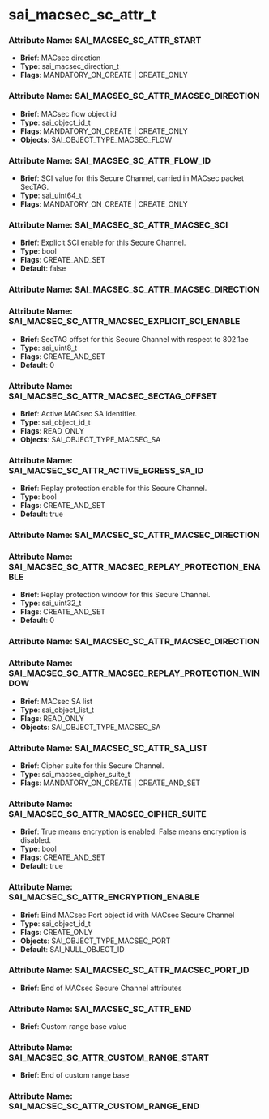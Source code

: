 # **sai_macsec_sc_attr_t**
### Attribute Name: **SAI_MACSEC_SC_ATTR_START**
- **Brief**: MACsec direction
- **Type**: sai_macsec_direction_t
- **Flags**: MANDATORY_ON_CREATE | CREATE_ONLY

### Attribute Name: **SAI_MACSEC_SC_ATTR_MACSEC_DIRECTION**
- **Brief**: MACsec flow object id
- **Type**: sai_object_id_t
- **Flags**: MANDATORY_ON_CREATE | CREATE_ONLY
- **Objects**: SAI_OBJECT_TYPE_MACSEC_FLOW

### Attribute Name: **SAI_MACSEC_SC_ATTR_FLOW_ID**
- **Brief**: SCI value for this Secure Channel, carried in MACsec packet SecTAG.
- **Type**: sai_uint64_t
- **Flags**: MANDATORY_ON_CREATE | CREATE_ONLY

### Attribute Name: **SAI_MACSEC_SC_ATTR_MACSEC_SCI**
- **Brief**: Explicit SCI enable for this Secure Channel.
- **Type**: bool
- **Flags**: CREATE_AND_SET
- **Default**: false

### Attribute Name: **SAI_MACSEC_SC_ATTR_MACSEC_DIRECTION**

### Attribute Name: **SAI_MACSEC_SC_ATTR_MACSEC_EXPLICIT_SCI_ENABLE**
- **Brief**: SecTAG offset for this Secure Channel with respect to 802.1ae
- **Type**: sai_uint8_t
- **Flags**: CREATE_AND_SET
- **Default**: 0

### Attribute Name: **SAI_MACSEC_SC_ATTR_MACSEC_SECTAG_OFFSET**
- **Brief**: Active MACsec SA identifier.
- **Type**: sai_object_id_t
- **Flags**: READ_ONLY
- **Objects**: SAI_OBJECT_TYPE_MACSEC_SA

### Attribute Name: **SAI_MACSEC_SC_ATTR_ACTIVE_EGRESS_SA_ID**
- **Brief**: Replay protection enable for this Secure Channel.
- **Type**: bool
- **Flags**: CREATE_AND_SET
- **Default**: true

### Attribute Name: **SAI_MACSEC_SC_ATTR_MACSEC_DIRECTION**

### Attribute Name: **SAI_MACSEC_SC_ATTR_MACSEC_REPLAY_PROTECTION_ENABLE**
- **Brief**: Replay protection window for this Secure Channel.
- **Type**: sai_uint32_t
- **Flags**: CREATE_AND_SET
- **Default**: 0

### Attribute Name: **SAI_MACSEC_SC_ATTR_MACSEC_DIRECTION**

### Attribute Name: **SAI_MACSEC_SC_ATTR_MACSEC_REPLAY_PROTECTION_WINDOW**
- **Brief**: MACsec SA list
- **Type**: sai_object_list_t
- **Flags**: READ_ONLY
- **Objects**: SAI_OBJECT_TYPE_MACSEC_SA

### Attribute Name: **SAI_MACSEC_SC_ATTR_SA_LIST**
- **Brief**: Cipher suite for this Secure Channel.
- **Type**: sai_macsec_cipher_suite_t
- **Flags**: MANDATORY_ON_CREATE | CREATE_AND_SET

### Attribute Name: **SAI_MACSEC_SC_ATTR_MACSEC_CIPHER_SUITE**
- **Brief**: True means encryption is enabled.  False means encryption is disabled.
- **Type**: bool
- **Flags**: CREATE_AND_SET
- **Default**: true

### Attribute Name: **SAI_MACSEC_SC_ATTR_ENCRYPTION_ENABLE**
- **Brief**: Bind MACsec Port object id with MACsec Secure Channel
- **Type**: sai_object_id_t
- **Flags**: CREATE_ONLY
- **Objects**: SAI_OBJECT_TYPE_MACSEC_PORT
- **Default**: SAI_NULL_OBJECT_ID

### Attribute Name: **SAI_MACSEC_SC_ATTR_MACSEC_PORT_ID**
- **Brief**: End of MACsec Secure Channel attributes

### Attribute Name: **SAI_MACSEC_SC_ATTR_END**
- **Brief**: Custom range base value

### Attribute Name: **SAI_MACSEC_SC_ATTR_CUSTOM_RANGE_START**
- **Brief**: End of custom range base

### Attribute Name: **SAI_MACSEC_SC_ATTR_CUSTOM_RANGE_END**



